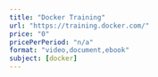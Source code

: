 ```yaml
---
title: "Docker Training"
url: "https://training.docker.com/"
price: "0"
pricePerPeriod: "n/a"
format: "video,document,ebook"
subject: [docker]
---
```

